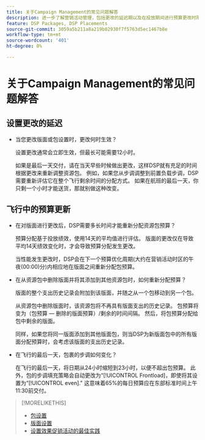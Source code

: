 ```yaml
---
title: 关于Campaign Management的常见问题解答
description: 进一步了解营销活动管理，包括更改的延迟期以及在投放期间进行预算更改时所发生的情况。
feature: DSP Packages, DSP Placements
source-git-commit: 3059a5b211a8a219b02930f7f5763d5ec1467b8e
workflow-type: tm+mt
source-wordcount: '401'
ht-degree: 0%

---
```


# 关于Campaign Management的常见问题解答

<!-- Most of this information should be moved into the relevant topics (especially editing topics). -->

## 设置更改的延迟

* 当您更改版面或包设置时，更改何时生效？

   设置更改通常会立即生效，但最长可能需要12小时。

   如果是最后一天交付，请在当天早些时候做出更改，这样DSP就有充足的时间根据更改来重新调整资源包。 例如，如果您从步调调整到前置负载步调，DSP需要重新评估它在整个飞行剩余时间的分配方式。 如果在航班的最后一天，你只剩一个小时才能送货，那就别做这种改变。

## 飞行中的预算更新

* 在对版面进行更改后，DSP需要多长时间才能重新分配资源包预算？

   预算分配基于投放绩效，使用14天的平均值进行评估。 版面的更改仅在导致平均14天绩效变化时，才会导致预算分配发生更改。

   当性能发生更改时，DSP会在下一个预算优化周期(大约在营销活动时区的午夜(00:00)分)内相应地在版面之间重新分配包预算。

* 在从资源包中删除版面并将其添加到其他资源包时，如何重新分配预算？

   版面的整个支出历史记录会附加到该版面，并随之从一个包移动到另一个包。

   从资源包中删除版面时，该资源包将不再具有版面支出的历史记录。 包预算将变为（包预算 — 删除的版面预算）/剩余的时间间隔。 然后，将包预算分配给包中剩余的版面。

   同样，如果您将同一版面添加到其他版面包，则当DSP为新版面包中的所有版面分配预算时，会考虑该版面的支出历史记录。

* 在飞行的最后一天，包裹的步调如何变化？

   在飞行的最后一天，将日期从24小时缩短到23小时，以便不超出包预算。 此外，包的步调填充策略会自动更改为“[!UICONTROL Frontload]，即使将其设置为“[!UICONTROL even].&quot; 这意味着65%的每日预算应在东部标准时间上午11:30前交付。

>[!MORELIKETHIS]
>
>* [包设置](/help/dsp/campaign-management/packages/package-settings.md)
>* [版面设置](/help/dsp/campaign-management/placements/placement-settings.md)
>* [设置效果促销活动的最佳实践](/help/dsp/optimization/campaign-best-practices-performance.md)

